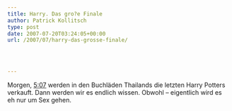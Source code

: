 ```yaml
---
title: Harry. Das gro?e Finale
author: Patrick Kollitsch
type: post
date: 2007-07-20T03:24:05+00:00
url: /2007/07/harry-das-grosse-finale/




---
```

Morgen, [5:07][1] werden in den Buchläden Thailands die letzten Harry Potters verkauft. Dann werden wir es endlich wissen. Obwohl &#8211; eigentlich wird es eh nur um Sex gehen.

 [1]: http://www.nationmultimedia.com/2007/07/21/headlines/headlines_30041815.php